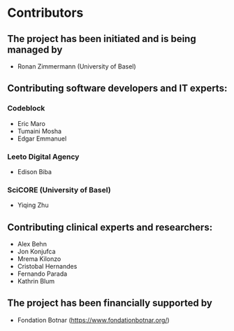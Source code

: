 # Contributors

## The project has been initiated and is being managed by 
 - Ronan Zimmermann (University of Basel)

## Contributing software developers and IT experts:

### Codeblock
 - Eric Maro
 - Tumaini Mosha
 - Edgar Emmanuel

### Leeto Digital Agency
 - Edison Biba

### SciCORE (University of Basel)
 - Yiqing Zhu
 
## Contributing clinical experts and researchers:
 - Alex Behn
 - Jon Konjufca
 - Mrema Kilonzo
 - Cristobal Hernandes
 - Fernando Parada
 - Kathrin Blum

## The project has been financially supported by 
 - Fondation Botnar (https://www.fondationbotnar.org/)
